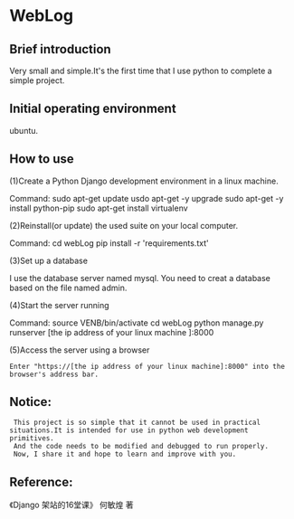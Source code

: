 WebLog
=
Brief introduction
-
  Very small and simple.It's the first time that I use python to complete a simple project.
  
Initial operating environment
-
  ubuntu.
  
How to use
-
  (1)Create a Python Django development environment in a linux machine.
  
  Command:
    sudo apt-get update
    usdo apt-get -y upgrade
    sudo apt-get -y install python-pip
    sudo apt-get install virtualenv
    
  (2)Reinstall(or update) the used suite on your local computer.
  
  Command:
    cd webLog
    pip install -r 'requirements.txt'
    
  (3)Set up a database
  
  I use the database server named mysql.
  You need to creat a database based on the file named admin.
  
  (4)Start the server running
  
   Command:
    source VENB/bin/activate
    cd webLog
    python manage.py runserver [the ip address of your linux machine ]:8000
    
  (5)Access the server using a browser
  
    Enter "https://[the ip address of your linux machine]:8000" into the browser's address bar.
    
Notice:
-
     This project is so simple that it cannot be used in practical situations.It is intended for use in python web development primitives.
     And the code needs to be modified and debugged to run properly.
     Now, I share it and hope to learn and improve with you.
      
Reference:
-
  《Django 架站的16堂课》 何敏煌 著
